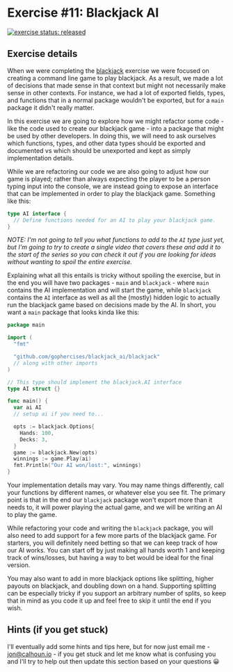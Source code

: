 # Exercise #11: Blackjack AI

[![exercise status: released](https://img.shields.io/badge/exercise%20status-released-green.svg?style=for-the-badge)](https://gophercises.com/exercises/blackjack_ai)

## Exercise details

When we were completing the [blackjack](https://gophercises.com/exercises/blackjack) exercise we were focused on creating a command line game to play blackjack. As a result, we made a lot of decisions that made sense in that context but might not necessarily make sense in other contexts. For instance, we had a lot of exported fields, types, and functions that in a normal package wouldn't be exported, but for a `main` package it didn't really matter.

In this exercise we are going to explore how we might refactor some code - like the code used to create our blackjack game - into a package that might be used by other developers. In doing this, we will need to ask ourselves which functions, types, and other data types should be exported and documented vs which should be unexported and kept as simply implementation details.

While we are refactoring our code we are also going to adjust how our game is played; rather than always expecting the player to be a person typing input into the console, we are instead going to expose an interface that can be implemented in order to play the blackjack game. Something like this:

```go
type AI interface {
  // Define functions needed for an AI to play your blackjack game.
}
```

*NOTE: I'm not going to tell you what functions to add to the `AI` type just yet, but I'm going to try to create a single video that covers these and add it to the start of the series so you can check it out if you are looking for ideas without wanting to spoil the entire exercise.*

Explaining what all this entails is tricky without spoiling the exercise, but in the end you will have two packages - `main` and `blackjack` - where `main` contains the AI implementation and will start the game, while `blackjack` contains the `AI` interface as well as all the (mostly) hidden logic to actually run the blackjack game based on decisions made by the AI. In short, you want a `main` package that looks kinda like this:

```go
package main

import (
  "fmt"

  "github.com/gophercises/blackjack_ai/blackjack"
  // along with other imports
)

// This type should implement the blackjack.AI interface
type AI struct {}

func main() {
  var ai AI
  // setup ai if you need to...

  opts := blackjack.Options{
    Hands: 100,
    Decks: 3,
  }
  game := blackjack.New(opts)
  winnings := game.Play(ai)
  fmt.Println("Our AI won/lost:", winnings)
}
```

Your implementation details may vary. You may name things differently, call your functions by different names, or whatever else you see fit. The primary point is that in the end our `blackjack` package won't export more than it needs to, it will power playing the actual game, and we will be writing an AI to play the game.

While refactoring your code and writing the `blackjack` package, you will also need to add support for a few more parts of the blackjack game. For starters, you will definitely need betting so that we can keep track of how our AI works. You can start off by just making all hands worth 1 and keeping track of wins/losses, but having a way to bet would be ideal for the final version.

You may also want to add in more blackjack options like splitting, higher payouts on blackjack, and doubling down on a hand. Supporting splitting can be especially tricky if you support an arbitrary number of splits, so keep that in mind as you code it up and feel free to skip it until the end if you wish.

## Hints (if you get stuck)

I'll eventually add some hints and tips here, but for now just email me - <jon@calhoun.io> - if you get stuck and let me know what is confusing you and I'll try to help out then update this section based on your questions 😀
